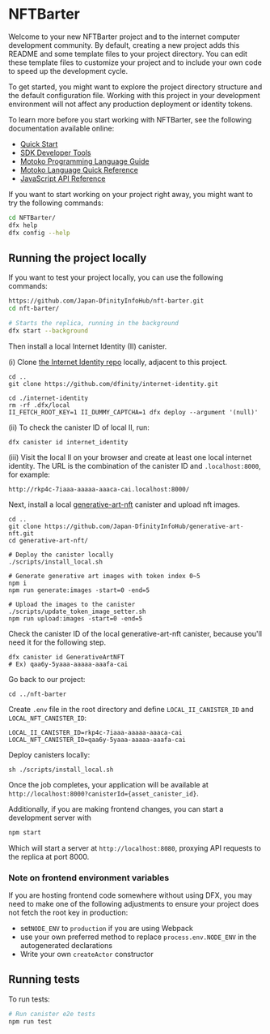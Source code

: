 # NFTBarter

Welcome to your new NFTBarter project and to the internet computer development community. By default, creating a new project adds this README and some template files to your project directory. You can edit these template files to customize your project and to include your own code to speed up the development cycle.

To get started, you might want to explore the project directory structure and the default configuration file. Working with this project in your development environment will not affect any production deployment or identity tokens.

To learn more before you start working with NFTBarter, see the following documentation available online:

- [Quick Start](https://sdk.dfinity.org/docs/quickstart/quickstart-intro.html)
- [SDK Developer Tools](https://sdk.dfinity.org/docs/developers-guide/sdk-guide.html)
- [Motoko Programming Language Guide](https://sdk.dfinity.org/docs/language-guide/motoko.html)
- [Motoko Language Quick Reference](https://sdk.dfinity.org/docs/language-guide/language-manual.html)
- [JavaScript API Reference](https://erxue-5aaaa-aaaab-qaagq-cai.raw.ic0.app)

If you want to start working on your project right away, you might want to try the following commands:

```bash
cd NFTBarter/
dfx help
dfx config --help
```

## Running the project locally

If you want to test your project locally, you can use the following commands:

```bash
https://github.com/Japan-DfinityInfoHub/nft-barter.git
cd nft-barter/

# Starts the replica, running in the background
dfx start --background
```

Then install a local Internet Identity (II) canister.

(i) Clone [the Internet Identity repo](https://github.com/dfinity/internet-identity) locally, adjacent to this project.

```
cd ..
git clone https://github.com/dfinity/internet-identity.git

cd ./internet-identity
rm -rf .dfx/local
II_FETCH_ROOT_KEY=1 II_DUMMY_CAPTCHA=1 dfx deploy --argument '(null)'
```

(ii) To check the canister ID of local II, run:

```
dfx canister id internet_identity
```

(iii) Visit the local II on your browser and create at least one local internet identity. The URL is the combination of the canister ID and `.localhost:8000`, for example:

```
http://rkp4c-7iaaa-aaaaa-aaaca-cai.localhost:8000/
```

Next, install a local [generative-art-nft](https://github.com/Japan-DfinityInfoHub/generative-art-nft) canister and upload nft images.

```
cd ..
git clone https://github.com/Japan-DfinityInfoHub/generative-art-nft.git
cd generative-art-nft/

# Deploy the canister locally
./scripts/install_local.sh

# Generate generative art images with token index 0~5
npm i
npm run generate:images -start=0 -end=5

# Upload the images to the canister
./scripts/update_token_image_setter.sh
npm run upload:images -start=0 -end=5
```

Check the canister ID of the local generative-art-nft canister, because you'll need it for the following step.

```
dfx canister id GenerativeArtNFT
# Ex) qaa6y-5yaaa-aaaaa-aaafa-cai
```

Go back to our project:

```
cd ../nft-barter
```

Create `.env` file in the root directory and define `LOCAL_II_CANISTER_ID` and `LOCAL_NFT_CANISTER_ID`:

```
LOCAL_II_CANISTER_ID=rkp4c-7iaaa-aaaaa-aaaca-cai
LOCAL_NFT_CANISTER_ID=qaa6y-5yaaa-aaaaa-aaafa-cai
```

Deploy canisters locally:

```
sh ./scripts/install_local.sh
```

Once the job completes, your application will be available at `http://localhost:8000?canisterId={asset_canister_id}`.

Additionally, if you are making frontend changes, you can start a development server with

```bash
npm start
```

Which will start a server at `http://localhost:8080`, proxying API requests to the replica at port 8000.

### Note on frontend environment variables

If you are hosting frontend code somewhere without using DFX, you may need to make one of the following adjustments to ensure your project does not fetch the root key in production:

- set`NODE_ENV` to `production` if you are using Webpack
- use your own preferred method to replace `process.env.NODE_ENV` in the autogenerated declarations
- Write your own `createActor` constructor

## Running tests
To run tests:
```bash
# Run canister e2e tests
npm run test
```
